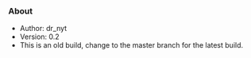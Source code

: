 ### About
 *	Author: dr_nyt
 *	Version: 0.2
 *  This is an old build, change to the master branch for the latest build.

